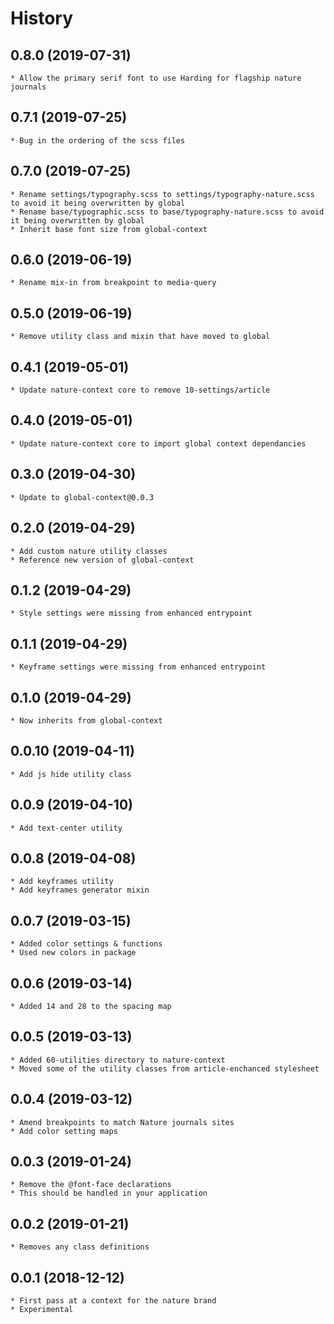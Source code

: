 # History

## 0.8.0 (2019-07-31)
	* Allow the primary serif font to use Harding for flagship nature journals

## 0.7.1 (2019-07-25)
	* Bug in the ordering of the scss files

## 0.7.0 (2019-07-25)
	* Rename settings/typography.scss to settings/typography-nature.scss to avoid it being overwritten by global
	* Rename base/typographic.scss to base/typography-nature.scss to avoid it being overwritten by global
	* Inherit base font size from global-context

## 0.6.0 (2019-06-19)
	* Rename mix-in from breakpoint to media-query

## 0.5.0 (2019-06-19)
	* Remove utility class and mixin that have moved to global

## 0.4.1 (2019-05-01)
	* Update nature-context core to remove 10-settings/article

## 0.4.0 (2019-05-01)
	* Update nature-context core to import global context dependancies

## 0.3.0 (2019-04-30)
	* Update to global-context@0.0.3

## 0.2.0 (2019-04-29)
	* Add custom nature utility classes
	* Reference new version of global-context

## 0.1.2 (2019-04-29)
	* Style settings were missing from enhanced entrypoint

## 0.1.1 (2019-04-29)
	* Keyframe settings were missing from enhanced entrypoint

## 0.1.0 (2019-04-29)
	* Now inherits from global-context

## 0.0.10 (2019-04-11)
	* Add js hide utility class

## 0.0.9 (2019-04-10)
	* Add text-center utility

## 0.0.8 (2019-04-08)
	* Add keyframes utility
	* Add keyframes generator mixin

## 0.0.7 (2019-03-15)
	* Added color settings & functions
	* Used new colors in package

## 0.0.6 (2019-03-14)
	* Added 14 and 28 to the spacing map

## 0.0.5 (2019-03-13)
	* Added 60-utilities directory to nature-context
	* Moved some of the utility classes from article-enchanced stylesheet

## 0.0.4 (2019-03-12)
	* Amend breakpoints to match Nature journals sites
	* Add color setting maps

## 0.0.3 (2019-01-24)
	* Remove the @font-face declarations
	* This should be handled in your application

## 0.0.2 (2019-01-21)
	* Removes any class definitions

## 0.0.1 (2018-12-12)
	* First pass at a context for the nature brand
	* Experimental
